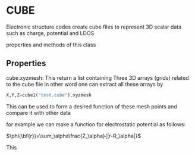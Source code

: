 # CUBE
Electronic structure codes create cube files to represent 3D scalar data such as charge, potential and LDOS

properties and methods of this class



## Properties

cube.xyzmesh: This return a list containing Three 3D arrays (grids) related to the cube file in other word one can extract all these arrays by 

```python
X,Y,Z=cube1("test.cube").xyzmesh
```

This can be used to form a desired function of these mesh points and compare it with other data

for example we can make a function for electrostatic potential as follows:

$\phi(\bf{r})=\sum_\alpha\frac{Z_\alpha}{|r-R_\alpha|}$

This 